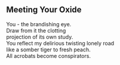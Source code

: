 Meeting Your Oxide
------------------
You - the brandishing eye.  
Draw from it the clotting  
projection of its own study.  
You reflect my delirious twisting lonely road  
like a somber tiger to fresh peach.  
All acrobats become conspirators.  
